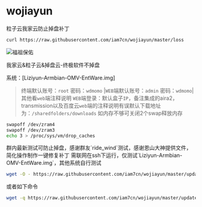 # wojiayun
粒子云我家云防止掉盘补丁
``` bash
curl https://raw.githubusercontent.com/iam7cn/wojiayun/master/loss
```
![福祖保佑](http://bbs.nas66.com/data/attachment/forum/201910/09/112854elo0glqwok88yykk.png)
<p>我家云&粒子云&掉盘云-终极软件不掉盘

系统：[Liziyun-Armbian-OMV-EntWare.img]
> 终端默认账号：`root` 密码：`wdmomo` |`WEB`端默认账号：`admin` 密码：`wdmomo`| 其他看`web`端注释说明
> `WEB`端登录：默认盒子`IP`，备注集成的aira2，transmission以及百度云`web`端的注释说明有误默认下载地址为：`/sharedfolders/downloads`
> 如内存不够可关闭2个swap释放内存

``` bash
swapoff /dev/zram4
swapoff /dev/zram3
echo 3 > /proc/sys/vm/drop_caches
```
  
<p>群内最新测试可防止掉盘，感谢群友`ride_wind`测试，感谢恩山大神提供文件，简化操作制作一键修复补丁
需联网在ssh下运行，仅测试`Liziyun-Armbian-OMV-EntWare.img`，其他系统自行测试
  
``` bash
wget -O - https://raw.githubusercontent.com/iam7cn/wojiayun/master/update.sh | /bin/sh
```
 或者如下命令
  
``` bash
wget -q https://raw.githubusercontent.com/iam7cn/wojiayun/master/update && chmod u+x update && ./update
```

